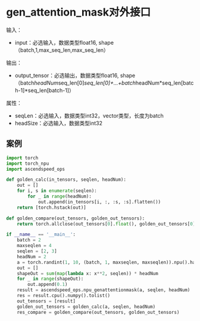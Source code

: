 # gen_attention_mask对外接口
输入：
- input：必选输入，数据类型float16, shape（batch,1,max_seq_len,max_seq_len）

输出：
- output_tensor：必选输出，数据类型float16, shape（batch*headNum*seq_len[0]*seq_len[0]+...+batch*headNum*seq_len[batch-1]*seq_len[batch-1]）

属性：
- seqLen：必选输入，数据类型int32，vector类型，长度为batch
- headSize：必选输入，数据类型int32

## 案例
```python
import torch
import torch_npu
import ascendspeed_ops

def golden_calc(in_tensors, seqlen, headNum):
    out = []
    for i, s in enumerate(seqlen):
        for _ in range(headNum):
            out.append(in_tensors[i, :, :s, :s].flatten())
    return [torch.hstack(out)]

def golden_compare(out_tensors, golden_out_tensors):
    return torch.allclose(out_tensors[0].float(), golden_out_tensors[0].float(), rtol=0.001, atol=0.001)

if __name__ == '__main__':
    batch = 2
    maxseqlen = 4
    seqlen = [2, 3]
    headNum = 2
    a = torch.randint(1, 10, (batch, 1, maxseqlen, maxseqlen)).npu().half()
    out = []
    shapeOut = sum(map(lambda x: x**2, seqlen)) * headNum
    for _ in range(shapeOut):
        out.append(0.1)
    result = ascendspeed_ops.npu_genattentionmask(a, seqlen, headNum)
    res = result.cpu().numpy().tolist()
    out_tensors = [result]
    golden_out_tensors = golden_calc(a, seqlen, headNum)
    res_compare = golden_compare(out_tensors, golden_out_tensors)
```
